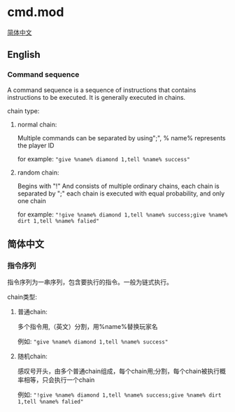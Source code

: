 # cmd.mod
[简体中文](#%e7%ae%80%e4%bd%93%e4%b8%ad%e6%96%87)
## English
### Command sequence
A command sequence is a sequence of instructions that contains instructions to be executed. It is generally executed in chains.

chain type:

1. normal chain:

   Multiple commands can be separated by using";", % name% represents the player ID

   for example: `"give %name% diamond 1,tell %name% success"`

1. random chain:

   Begins with "!" And consists of multiple ordinary chains, each chain is separated by ";" each chain is executed with equal probability, and only one chain

   for example: `"!give %name% diamond 1,tell %name% success;give %name% dirt 1,tell %name% falied"`

## 简体中文
### 指令序列

指令序列为一串序列，包含要执行的指令。一般为链式执行。

chain类型:

1. 普通chain:

   多个指令用,（英文）分割，用%name%替换玩家名

   例如: `"give %name% diamond 1,tell %name% success"`
2. 随机chain:

   感叹号开头，由多个普通chain组成，每个chain用;分割，每个chain被执行概率相等，只会执行一个chain

   例如: `"!give %name% diamond 1,tell %name% success;give %name% dirt 1,tell %name% falied"`

